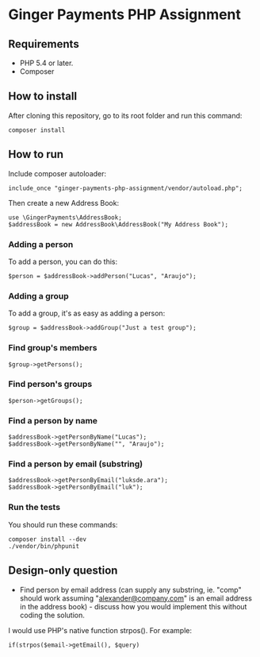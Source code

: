 # Ginger Payments PHP Assignment

## Requirements

* PHP 5.4 or later.
* Composer

## How to install

After cloning this repository, go to its root folder and run this command:

```
composer install
```

## How to run

Include composer autoloader:

```
include_once "ginger-payments-php-assignment/vendor/autoload.php";
```

Then create a new Address Book:

```
use \GingerPayments\AddressBook;
$addressBook = new AddressBook\AddressBook("My Address Book");
```

### Adding a person

To add a person, you can do this:

```
$person = $addressBook->addPerson("Lucas", "Araujo");
```

### Adding a group

To add a group, it's as easy as adding a person:

```
$group = $addressBook->addGroup("Just a test group");
```

### Find group's members

```
$group->getPersons();
```

### Find person's groups

```
$person->getGroups();
```

### Find a person by name

```
$addressBook->getPersonByName("Lucas");
$addressBook->getPersonByName("", "Araujo");
```

### Find a person by email (substring)

```
$addressBook->getPersonByEmail("luksde.ara");
$addressBook->getPersonByEmail("luk");
```

### Run the tests

You should run these commands:

```
composer install --dev
./vendor/bin/phpunit
```


## Design-only question

* Find person by email address (can supply any substring, ie. "comp" should work assuming "alexander@company.com" is an email address in the address book) - discuss how you would implement this without coding the solution.

I would use PHP's native function strpos(). For example:

```
if(strpos($email->getEmail(), $query)
```
